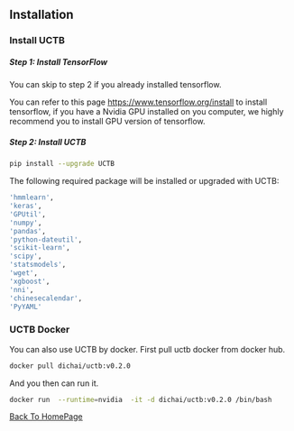 ## Installation

### Install UCTB

##### Step 1: Install TensorFlow

You can skip to step 2 if you already installed tensorflow.

You can refer to this page <https://www.tensorflow.org/install> to install tensorflow, if you have a Nvidia GPU installed on you computer, we highly recommend you to install GPU version of tensorflow.

##### Step 2: Install UCTB

```bash
pip install --upgrade UCTB
```

The following required package will be installed or upgraded with UCTB:

```bash
'hmmlearn',
'keras',
'GPUtil',
'numpy',
'pandas',
'python-dateutil',
'scikit-learn',
'scipy',
'statsmodels',
'wget',
'xgboost',
'nni',
'chinesecalendar',
'PyYAML'
```

### UCTB Docker

You can also  use UCTB by docker. First pull uctb docker from docker hub.

```bash
docker pull dichai/uctb:v0.2.0
```

And  you then can run it.

```bash
docker run  --runtime=nvidia  -it -d dichai/uctb:v0.2.0 /bin/bash
```

<u>[Back To HomePage](../index.html)</u>
